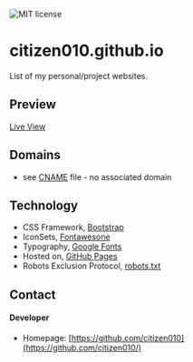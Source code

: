 ![MIT license](https://img.shields.io/badge/license-MIT-blue)

# citizen010.github.io

List of my personal/project websites.

## Preview ##
[Live View](https://citizen010.github.io)

## Domains
* see [CNAME](https://github.com/citizen010/citizen010.github.io/blob/master/CNAME) file - no associated domain

## Technology
* CSS Framework, [Bootstrap](https://getbootstrap.com/)
* IconSets, [Fontawesone](https://fontawesome.com/)
* Typography, [Google Fonts](https://fonts.google.com)
* Hosted on, [GitHub Pages](http://pages.github.com/)
* Robots Exclusion Protocol, [robots.txt](https://github.com/citizen010/citizen010.github.io/blob/master/robots.txt)

## Contact
#### Developer
* Homepage: [https://github.com/citizen010](https://github.com/citizen010/)
